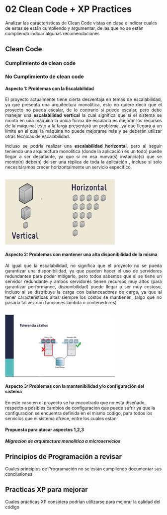 # 02 Clean Code + XP Practices

Analizar las características de Clean Code vistas en clase e indicar cuales de estas se están cumpliendo y argumentar,
de las que no se están cumpliendo indicar algunas recomendaciones

## Clean Code

### Cumplimiento de clean code

### No Cumplimiento de clean code

#### Aspecto 1: Problemas con la Escalabilidad
<p style="text-align: justify">
    El proyecto actualmente tiene cierta desventaja en temas de escalabilidad, ya que presenta una arquitectura monolítica, esto no quiere decir que el proyecto no pueda escalar, de lo contrario si puede escalar, pero debe manejar una <b>escalabilidad vertical</b> la cual significa que si el sistema se monta en  una máquina la única forma de escalarla es mejorar los recursos de la máquina, esto a la larga presentará un problema, ya que llegará a un límite en el cual la máquina no puede mejorarse más y se deberán utilizar otras técnicas de escalabilidad.
</p>
<p style="text-align: justify">
    Incluso se podría realizar una <b>escalabilidad horizontal</b>, pero al seguir teniendo una arquitectura monolítica (donde la aplicación es un todo)  puede llegar a ser desafiante, ya que si en esa nueva(s) instancia(s) que se monte(n) debe(n) de ser una réplica de toda la aplicación , incluso si solo necesitáramos crecer horizontalmente un servicio específico.
</p>

<br/>
<img src="images/13-tiposEscalabilidad.png" alt="tiposEscalabilidad" style="max-width: 70%;">
<br/>


#### Aspecto 2: Problemas con mantener una alta disponibilidad de la misma
<p style="text-align: justify">
    Al igual que la escalabilidad, no significa que el proyecto no se pueda garantizar una disponibilidad, ya que pueden hacer el uso de servidores redundantes para poder mitigarlo, pero todos sabemos que si se tiene un servidor redundante y ambos servidores tienen recursos muy altos (para garantizar performance, disponibilidad) puede llegar a ser muy costoso, incluso si se distribuye la carga con balanceadores de carga, ya que al tener características altas siempre los costos se mantienen, (algo que no pasaría tal vez con funciones lambda o contenedores)
</p>

<br/>
<img src="images/14-redundanciaDeServidores.jpg" alt="redundanciaDeServidores" style="max-width: 70%;">
<br/>



#### Aspecto 3: Problemas con la mantenibilidad y/o configuración del sistema

En este caso en el proyecto se ha encontrado que no esta diseñado, respecto a posibles cambios de configuracion que puede sufrir ya que la configuracion se encuentra definida en el mismo codigo, para todos los servicios que el sistema ofrece,
entre los cuales estan 


#### Propuesta para atacar aspectos 1,2,3 

##### Migracion de arquitectura monolitica a microservicios 



## Principios de Programación a revisar

Cuales principios de Programación no se están cumpliendo documentar sus conclusiones

## Practicas XP para mejorar

Cuales prácticas XP considera podrían utilizarse para mejorar la calidad del código